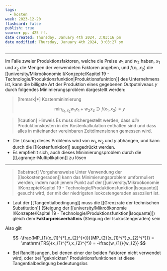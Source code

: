 ```yaml
---
tags:
  - kosten
week: 2023-12-20
flashcard: false
publish: true
source: pp. 425 ff.
date created: Thursday, January 4th 2024, 3:03:16 pm
date modified: Thursday, January 4th 2024, 3:03:27 pm
---
```

***

Im Falle zweier Produktionsfaktoren, welche die Preise $w_{1}$ und $w_{2}$ haben, $x_{1}$ und $x_{2}$ die Mengen der verwendeten Faktoren angeben, und $f(x_{1},x_{2})$ die [[university/Mikroökonomie I/Konzepte/Kapitel 19 - Technologie/Produktionsfunktion|Produktionsfunktion]] des Unternehmens ist, kann die billigste Art der Produktion eines gegebenen Outputniveaus $y$ durch folgendes Minimierungsproblem dargestellt werden:

> [!remark|*] Kostenminimierung
>
> $$
> \min_{x_{1},x_{2}} w_{1}x_{1} + w_{2}x_{2} \ni f(x_{1},x_{2}) = y
> $$

> [!caution] Hinweis 
> Es muss sichergestellt werden, dass *alle* Produktionskosten in der Kostenkalkulation enthalten sind und dass alles in miteinander vereinbaren Zeitdimensionen gemessen wird.

- Die Lösung dieses Problems wird von $w_{1}, w_{2} \text{ und } y$ abhängen, und kann durch die [[Kostenfunktion]] ausgedrückt werden.
- Es empfiehlt sich, auch dieses Minimierungsproblem durch die [[Lagrange-Multiplikation]] zu lösen

***

> [!abstract] Vorgehensweise 
> Unter Verwendung der [[Isokostengeraden]] kann das Minimierungsproblem umformuliert werden, indem nach jenem Punkt auf der [[university/Mikroökonomie I/Konzepte/Kapitel 19 - Technologie/Produktionsfunktion|Isoquante]] gesucht wird, der mit der niedrigsten Isokostengeraden assoziiert ist.

- Laut der [[Tangentialbedingung]] muss die [[Grenzrate der technischen Substitution]] (Steigung der [[university/Mikroökonomie I/Konzepte/Kapitel 19 - Technologie/Produktionsfunktion|Isoquante]]) gleich dem **Faktorpreisverhältnis** (Steigung der Isokostengeraden) sein

Also gilt

$$
-\frac{MP_{1}(x_{1}^{*},x_{2}^{*})}{MP_{2}(x_{1}^{*},x_{2}^{*})} = \mathrm{TRS}(x_{1}^{*},x_{2}^{*}) = -\frac{w_{1}}{w_{2}}
$$

- Bei Randlösungen, bei denen einer der beiden Faktoren nicht verwendet wird, oder bei "geknickten" Produktionsfunktionen ist diese Tangentialbedingung bedeutungslos
